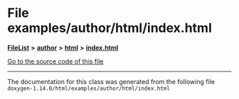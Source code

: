 

# File examples/author/html/index.html



[**FileList**](files.md) **>** [**author**](dir_8881d0749f46f5230eaf1f24e35837cd.md) **>** [**html**](dir_5cd6a6a3608e8a1c88bef2d7f346b6f5.md) **>** [**index.html**](examples_2author_2html_2index_8html.md)

[Go to the source code of this file](examples_2author_2html_2index_8html_source.md)





































































------------------------------
The documentation for this class was generated from the following file `doxygen-1.14.0/html/examples/author/html/index.html`

